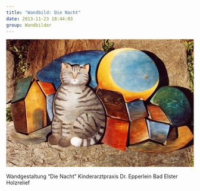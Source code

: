 ```yaml
---
title: "Wandbild: Die Nacht"
date: 2013-11-23 18:44:03
group: Wandbilder
---
```

![Wandbild: Die Nacht](/img/wandbilder/wandbild-die-nacht.jpg)

Wandgestaltung “Die Nacht” Kinderarztpraxis Dr. Epperlein Bad Elster<br>
Holzrelief

